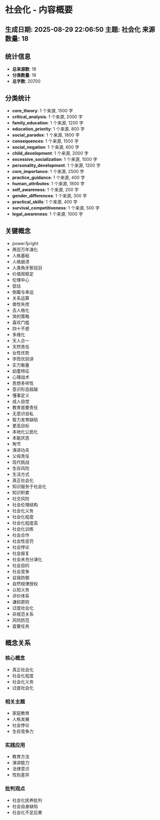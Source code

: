 # 社会化 - 内容概要
**生成日期**: 2025-08-29 22:06:50
**主题**: 社会化
**来源数量**: 18
---

## 统计信息

- **总来源数**: 18
- **分类数量**: 18
- **总字数**: 20700

## 分类统计

- **core_theory**: 1 个来源, 1500 字
- **critical_analysis**: 1 个来源, 2000 字
- **family_education**: 1 个来源, 1200 字
- **education_priority**: 1 个来源, 800 字
- **social_paradox**: 1 个来源, 1800 字
- **consequences**: 1 个来源, 1500 字
- **social_negation**: 1 个来源, 600 字
- **child_development**: 1 个来源, 2000 字
- **excessive_socialization**: 1 个来源, 1000 字
- **personality_development**: 1 个来源, 1200 字
- **core_importance**: 1 个来源, 2500 字
- **practice_guidance**: 1 个来源, 400 字
- **human_attributes**: 1 个来源, 1800 字
- **self_awareness**: 1 个来源, 200 字
- **gender_differences**: 1 个来源, 300 字
- **practical_skills**: 1 个来源, 400 字
- **survival_competitiveness**: 1 个来源, 500 字
- **legal_awareness**: 1 个来源, 1000 字

## 关键概念

- power与right
- 两百万年演化
- 人格基础
- 人格崩溃
- 人类角牙鬃冠羽
- 价值观稳定
- 伦理中心
- 低估
- 倒霉与幸运
- 关系运算
- 兽性失控
- 去人格化
- 哭的策略
- 喜欢门槛
- 四十不惑
- 多维化
- 天人合一
- 天然责任
- 女性优势
- 学而优则讲
- 实力衡量
- 幼童特征
- 心理战术
- 思想多样性
- 意识形态超越
- 懂事定义
- 成人自觉
- 教育首要责任
- 无意识自私
- 智力发育缺陷
- 更高目标
- 本地化公民化
- 本能厌恶
- 殉节
- 演讲功夫
- 父母责任
- 现代挑战
- 生存风险
- 生活方式
- 真正社会化
- 知识服务于社会化
- 知识积累
- 社交风险
- 社会伦理结构
- 社会化义务
- 社会化程度
- 社会化程度高
- 社会化训练
- 社会合作
- 社会性惩罚
- 社会悖论
- 社会报复
- 社会未充分演化
- 社会目的
- 社会竞争
- 自我防御
- 自然规律授权
- 认知义务
- 评价体系
- 谦抑原则
- 过度社会化
- 非规范关系
- 风险防范
- 首要任务

## 概念关系

### 核心概念
- 真正社会化
- 社会化程度
- 社会化义务
- 过度社会化

### 相关主题
- 家庭教育
- 人格发展
- 社会悖论
- 生存竞争力

### 实践应用
- 教育方法
- 演讲能力
- 法律意识
- 性别差异

### 批判观点
- 社会化抚养批判
- 社会自身缺陷
- 社会化不足后果

